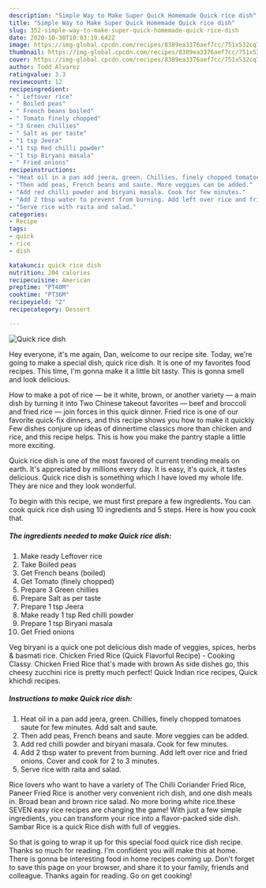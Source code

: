 ```yaml
---
description: "Simple Way to Make Super Quick Homemade Quick rice dish"
title: "Simple Way to Make Super Quick Homemade Quick rice dish"
slug: 352-simple-way-to-make-super-quick-homemade-quick-rice-dish
date: 2020-10-30T10:03:19.642Z
image: https://img-global.cpcdn.com/recipes/8389ea3376aef7cc/751x532cq70/quick-rice-dish-recipe-main-photo.jpg
thumbnail: https://img-global.cpcdn.com/recipes/8389ea3376aef7cc/751x532cq70/quick-rice-dish-recipe-main-photo.jpg
cover: https://img-global.cpcdn.com/recipes/8389ea3376aef7cc/751x532cq70/quick-rice-dish-recipe-main-photo.jpg
author: Todd Alvarez
ratingvalue: 3.3
reviewcount: 12
recipeingredient:
- " Leftover rice"
- " Boiled peas"
- " French beans boiled"
- " Tomato finely chopped"
- "3 Green chillies"
- " Salt as per taste"
- "1 tsp Jeera"
- "1 tsp Red chilli powder"
- "1 tsp Biryani masala"
- " Fried onions"
recipeinstructions:
- "Heat oil in a pan add jeera, green. Chillies, finely chopped tomatoes saute for few minutes. Add salt and saute."
- "Then add peas, French beans and saute. More veggies can be added."
- "Add red chilli powder and biryani masala. Cook for few minutes."
- "Add 2 tbsp water to prevent from burning. Add left over rice and fried onions. Cover and cook for 2 to 3 minutes."
- "Serve rice with raita and salad."
categories:
- Recipe
tags:
- quick
- rice
- dish

katakunci: quick rice dish 
nutrition: 204 calories
recipecuisine: American
preptime: "PT40M"
cooktime: "PT36M"
recipeyield: "2"
recipecategory: Dessert

---
```



![Quick rice dish](https://img-global.cpcdn.com/recipes/8389ea3376aef7cc/751x532cq70/quick-rice-dish-recipe-main-photo.jpg)

Hey everyone, it's me again, Dan, welcome to our recipe site. Today, we're going to make a special dish, quick rice dish. It is one of my favorites food recipes. This time, I'm gonna make it a little bit tasty. This is gonna smell and look delicious.

How to make a pot of rice — be it white, brown, or another variety — a main dish by turning it into Two Chinese takeout favorites — beef and broccoli and fried rice — join forces in this quick dinner. Fried rice is one of our favorite quick-fix dinners, and this recipe shows you how to make it quickly Few dishes conjure up ideas of dinnertime classics more than chicken and rice, and this recipe helps. This is how you make the pantry staple a little more exciting.

Quick rice dish is one of the most favored of current trending meals on earth. It's appreciated by millions every day. It is easy, it's quick, it tastes delicious. Quick rice dish is something which I have loved my whole life. They are nice and they look wonderful.


To begin with this recipe, we must first prepare a few ingredients. You can cook quick rice dish using 10 ingredients and 5 steps. Here is how you cook that.

<!--inarticleads1-->

##### The ingredients needed to make Quick rice dish:

1. Make ready  Leftover rice
1. Take  Boiled peas
1. Get  French beans (boiled)
1. Get  Tomato (finely chopped)
1. Prepare 3 Green chillies
1. Prepare  Salt as per taste
1. Prepare 1 tsp Jeera
1. Make ready 1 tsp Red chilli powder
1. Prepare 1 tsp Biryani masala
1. Get  Fried onions


Veg biryani is a quick one pot delicious dish made of veggies, spices, herbs &amp; basmati rice. Chicken Fried Rice (Quick Flavorful Recipe) - Cooking Classy. Chicken Fried Rice that&#39;s made with brown As side dishes go, this cheesy zucchini rice is pretty much perfect! Quick Indian rice recipes, Quick khichdi recipes. 

<!--inarticleads2-->

##### Instructions to make Quick rice dish:

1. Heat oil in a pan add jeera, green. Chillies, finely chopped tomatoes saute for few minutes. Add salt and saute.
1. Then add peas, French beans and saute. More veggies can be added.
1. Add red chilli powder and biryani masala. Cook for few minutes.
1. Add 2 tbsp water to prevent from burning. Add left over rice and fried onions. Cover and cook for 2 to 3 minutes.
1. Serve rice with raita and salad.


Rice lovers who want to have a variety of The Chilli Coriander Fried Rice, Paneer Fried Rice is another very convenient rich dish, and one dish meals in. Broad bean and brown rice salad. No more boring white rice.these SEVEN easy rice recipes are changing the game! With just a few simple ingredients, you can transform your rice into a flavor-packed side dish. Sambar Rice is a quick Rice dish with full of veggies. 

So that is going to wrap it up for this special food quick rice dish recipe. Thanks so much for reading. I'm confident you will make this at home. There is gonna be interesting food in home recipes coming up. Don't forget to save this page on your browser, and share it to your family, friends and colleague. Thanks again for reading. Go on get cooking!
